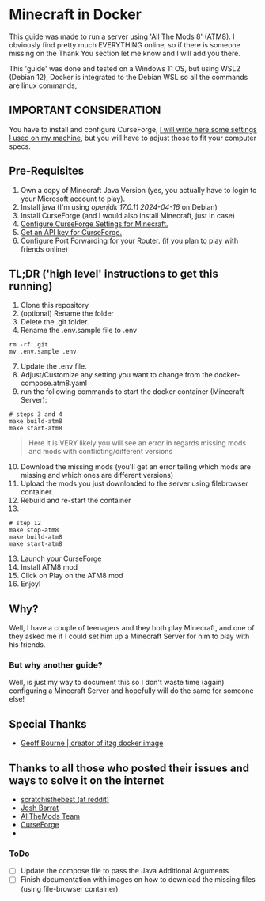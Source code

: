 # Minecraft in Docker

This guide was made to run a server using 'All The Mods 8' (ATM8). I obviously find pretty much EVERYTHING online, so if there is someone missing on the Thank You section let me know and I will add you there.

This 'guide' was done and tested on a Windows 11 OS, but using WSL2 (Debian 12), Docker is integrated to the Debian WSL so all the commands are linux commands,

## IMPORTANT CONSIDERATION

You have to install and configure CurseForge, [I will write here some settings I used on my machine](/docs/curseforge.md), but you will have to adjust those to fit your computer specs.


## Pre-Requisites

1. Own a copy of Minecraft Java Version (yes, you actually have to login to your Microsoft account to play).
2. Install java (I'm using *openjdk 17.0.11 2024-04-16* on Debian)
3. Install CurseForge (and I would also install Minecraft, just in case)
4. [Configure CurseForge Settings for Minecraft.](/docs/curseforge.md)
5. [Get an API key for CurseForge.](/docs/curseforge.md)
6. Configure Port Forwarding for your Router. (if you plan to play with friends online)

## TL;DR ('high level' instructions to get this running)

1. Clone this repository
2. (optional) Rename the folder
3. Delete the .git folder.
4. Rename the .env.sample file to .env

```shell
rm -rf .git
mv .env.sample .env
```

7. Update the .env file.
8. Adjust/Customize any setting you want to change from the docker-compose.atm8.yaml
9. run the following commands to start the docker container (Minecraft Server):

```
# steps 3 and 4
make build-atm8
make start-atm8
```
> Here it is VERY likely you will see an error in regards missing mods and mods with conflicting/different versions
10. Download the missing mods (you'll get an error telling which mods are missing and which ones are different versions)
11. Upload the mods you just downloaded to the server using filebrowser container.
12. Rebuild and re-start the container
13. 

```
# step 12
make stop-atm8
make build-atm8
make start-atm8
```

13. Launch your CurseForge
14. Install ATM8 mod
15. Click on Play on the ATM8 mod
16. Enjoy!

## Why?
Well, I have a couple of teenagers and they both play Minecraft, and one of they asked me if I could set him up a Minecraft Server for him to play with his friends.

### But why another guide?
Well, is just my way to document this so I don't waste time (again) configuring a Minecraft Server and hopefully will do the same for someone else!


## Special Thanks
- [Geoff Bourne | creator of itzg docker image](https://github.com/itzg/docker-minecraft-server)

## Thanks to all those who posted their issues and ways to solve it on the internet
- [scratchisthebest (at reddit)](https://www.reddit.com/r/feedthebeast/comments/e2zogj/where_to_find_mod_and_file_ids_for_mods/)
- [Josh Barrat](https://serialized.net/2021/02/minecraft_server_docker/)
- [AllTheMods Team](https://github.com/AllTheMods/ATM-8)
- [CurseForge](https://www.curseforge.com/)
- 


### ToDo
- [ ] Update the compose file to pass the Java Additional Arguments
- [ ] Finish documentation with images on how to download the missing files (using file-browser container)